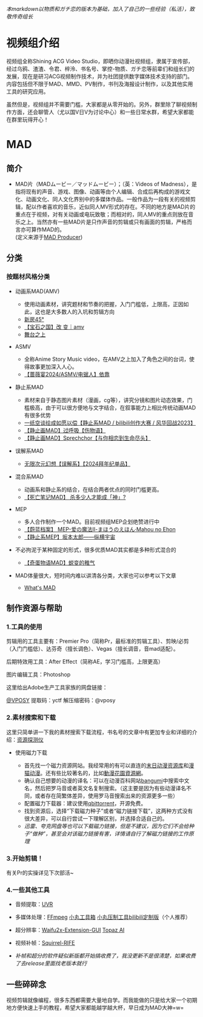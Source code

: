 *本markdown以物质和ガチ恋的版本为基础，加入了自己的一些经验（私活），致敬传奇组长*

# 视频组介绍

视频组全称Shining ACG Video Studio，即晒你动漫社视频组，隶属于宣传部，经过乌鸦、渣渣、令君、梓泠、书名号、掌控-物质、ガチ恋等前辈们和组长们的发展，现在是研习ACG视频制作技术，并为社团提供数字媒体技术支持的部门。内容包括但不限于MAD、MMD、PV制作，书刊及海报设计制作，以及其他实用工具的研究应用。

虽然但是，视频组并不需要门槛，大家都是从零开始的。另外，群里除了聊视频制作方面，还会聊管人（尤以国V日V为讨论中心）和一些日常水群，希望大家都能在群里玩得开心！

# MAD

## 简介

- MAD片（MADムービー／マッドムービー）；（英：Videos of Madness），是指将现有的声音、游戏、图像、动画等由个人编辑、合成后再构成的游戏文化、动画文化、同人文化界别中的多媒体作品。一般作品为一段有关的视频剪辑，配以作者喜欢的音乐，近似同人MV形式的存在。不同的地方是MAD片的重点在于视频，对有关动画或电玩致敬；而相对的，同人MV的重点则放在音乐之上。当然亦有一些MAD片是只作声音的剪辑或只有画面的剪辑，严格而言亦可算作MAD的。  
(定义来源于[MAD Producer](https://madproducer.com/about-mad))

## 分类

### 按题材风格分类

- 动画系MAD(AMV)

  - 使用动画素材，讲究题材和节奏的把握，入门门槛低，上限高，正因如此，这也是大多数人的入坑和剪辑方向
  - [新房45°](https://www.bilibili.com/video/BV13V411Z7ac)
  - [【宝石之国】改 变｜amv](https://www.bilibili.com/video/BV1HM4m1C7me)
  - [舞台之上](https://www.bilibili.com/video/BV17N4y1o7FU)  

- ASMV

  - 全称Anime Story Music video，在AMV之上加入了角色之间的台词，使得故事更加深入人心。
  - [【蔷薇宴2024/ASMV/电锯人】依靠](https://www.bilibili.com/video/BV1vT421k7vE)

- 静止系MAD

  - 素材来自于静态图片素材（漫画，cg等），讲究分镜和图片动态效果，门槛极高，由于可以很方便地与文字结合，在叙事能力上相比传统动画MAD有很多优势
  - [一纸空谈绘成如愿以偿【静止系MAD / bilibili创作大赛 / 风华回战2023】](https://www.bilibili.com/video/BV1YG411S7rP)
  - [【静止画MAD】过呼吸【伤物语】](https://www.bilibili.com/video/BV1mr4y1r7Zi)
  - [【静止画MAD】Sprechchor【与你相恋到生命尽头】](https://www.bilibili.com/video/BV12m4y1R7MP)

- 误解系MAD
  - [无限次元幻想【误解系】【2024拜年纪单品】
](https://www.bilibili.com/festival/bnj2024?bvid=BV1iU421d7aG&spm_id_from=333.337.search-card.all.click)

- 混合系MAD
  - 动画系和静止系的结合，在结合两者优点的同时门槛更高。
  - [【死亡笔记MAD】 杀多少人才能成「神」?](https://www.bilibili.com/video/BV1qT411c7Wu/)

- MEP
  - 多人合作制作一个MAD。目前视频组MEP企划绝赞进行中
  - [【蔚蓝档案】 MEP-爱の魔法Ⅱ-まほうのえほん·Mahou no Ehon](https://www.bilibili.com/video/BV115iPeiEnX)
  - [【静止系MEP】坂本太郎——纵横宇宙](https://www.bilibili.com/video/BV1UH4y127YN)

- 不必拘泥于某种固定的形式，很多优质MAD其实都是多种形式混合的
  
  - [【奇蛋物语MAD】蜕变的稚气](https://www.bilibili.com/video/BV13P4y1s7ti/?spm_id_from=333.999.0.0&vd_source=831e487e9067e3c29c4f01ab1c017880)

- MAD体量很大，短时间内难以讲清各分类，大家也可以参考以下文章

  - [What's MAD](https://madproducer.com/about-mad)

## 制作资源与帮助

### 1.工具的使用

剪辑用的工具主要有：Premier Pro（简称Pr，最标准的剪辑工具）、剪映/必剪（入门门槛低）、达芬奇（擅长调色）、Vegas（擅长调音，音mad适配）。

后期特效用工具：After Effect（简称AE，学习门槛高，上限更高）

图片编辑工具：Photoshop

这里给出Adobe生产工具家族的网盘链接：

[@VPOSY](https://pan.baidu.com/s/1vJ1wy-Awjrjn7wRgNCv56A?pwd=yctf) 
提取码：yctf 
解压缩密码：@vposy

### 2.素材搜索和下载

这里只简单讲一下我的素材搜索下载流程，书名号的文章中有更加专业和详细的介绍：[资源探测仪 ](https://lvris.com/p/resource-search/)

- 使用磁力下载

  - 首先找一个磁力资源网站。我经常用的有可以直连的[末日动漫资源库](https://share.acgnx.net/)和[漫猫动漫](https://comicat.org/?ref=acgdh.cc#continue)。还有些比较著名的，比如[動漫花園資源網](https://share.dmhy.org/)。
  - 确认自己想要的动漫的译名：可以在动漫百科网站[bangumi](https://bangumi.tv/)中搜索中文名，然后把罗马音或者英文名复制搜索。（这主要是因为有些动漫译名不同，或者存在简繁体差异，使用罗马音搜索出来的资源更多一些）
  - 配置磁力下载器：建议使用[qbittorrent](https://www.qbittorrent.org/)，开源免费。
  - 找到资源后，选择“下载磁力种子”或者“磁力链接下载”，这两种方式没有很大差异，可以自行尝试一下理解区别，并选择合适自己的。
  - *迅雷、夸克网盘等也可以下载磁力链接，但是不建议，因为它们不会给种子“做种”，甚至会对该磁力链接有害，详情请自行了解磁力链接的工作原理*

### 3.开始剪辑！

有关Pr的实操详见下次部活~

### 4.一些其他工具

- 音频提取：[UVR](https://github.com/Anjok07/ultimatevocalremovergui/)

- 多媒体处理：[FFmpeg](https://github.com/FFmpeg/FFmpeg)
[小丸工具箱](https://maruko.appinn.me/)
[小丸压制工具bilibili定制版](https://dl.hdslb.com/video-press/BiliBiliEncoder.zip)（个人推荐）

- 超分辨率：[Waifu2x-Extension-GUI](https://github.com/AaronFeng753/Waifu2x-Extension-GUI)
[Topaz AI](https://www.bilibili.com/video/BV1CV4y117PY/?spm_id_from=333.337.search-card.all.click&vd_source=f5bba81ca8b73b2852e36b66ab1dc349)

- 视频补帧：[Squirrel-RIFE](https://github.com/Justin62628/Squirrel-RIFE)
- *补帧和超分的软件疑似新版都开始搞收费了，我没更新不是很清楚，如果收费了去release里面找老版本就行*

## 一些碎碎念

视频剪辑就像编程，很多东西都需要大量地自学。而我能做的只是给大家一个初期地方便快速上手的教程，希望大家都能越学越大杯，早日成为MAD大神=w=